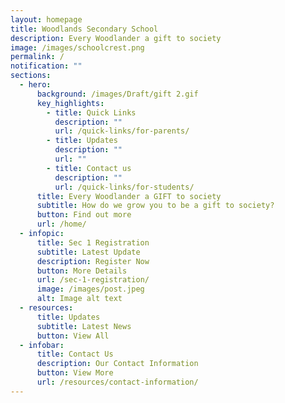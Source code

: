 ```yaml
---
layout: homepage
title: Woodlands Secondary School
description: Every Woodlander a gift to society
image: /images/schoolcrest.png
permalink: /
notification: ""
sections:
  - hero:
      background: /images/Draft/gift 2.gif
      key_highlights:
        - title: Quick Links
          description: ""
          url: /quick-links/for-parents/
        - title: Updates
          description: ""
          url: ""
        - title: Contact us
          description: ""
          url: /quick-links/for-students/
      title: Every Woodlander a GIFT to society
      subtitle: How do we grow you to be a gift to society?
      button: Find out more
      url: /home/
  - infopic:
      title: Sec 1 Registration
      subtitle: Latest Update
      description: Register Now
      button: More Details
      url: /sec-1-registration/
      image: /images/post.jpeg
      alt: Image alt text
  - resources:
      title: Updates
      subtitle: Latest News
      button: View All
  - infobar:
      title: Contact Us
      description: Our Contact Information
      button: View More
      url: /resources/contact-information/
---
```


